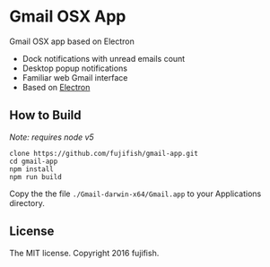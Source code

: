 # Gmail OSX App

Gmail OSX app based on Electron

* Dock notifications with unread emails count
* Desktop popup notifications
* Familiar web Gmail interface
* Based on [Electron](http://electron.atom.io/)

## How to Build

_Note: requires node v5_

```
clone https://github.com/fujifish/gmail-app.git
cd gmail-app
npm install
npm run build
```

Copy the the file `./Gmail-darwin-x64/Gmail.app` to your Applications directory.

## License

The MIT license. Copyright 2016 fujifish.
